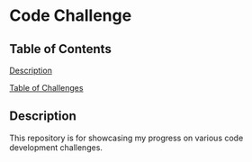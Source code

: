 # Code Challenge

## Table of Contents

[Description](#description)

[Table of Challenges](#table-of-challenges)

## Description

This repository is for showcasing my progress on various code development challenges.
